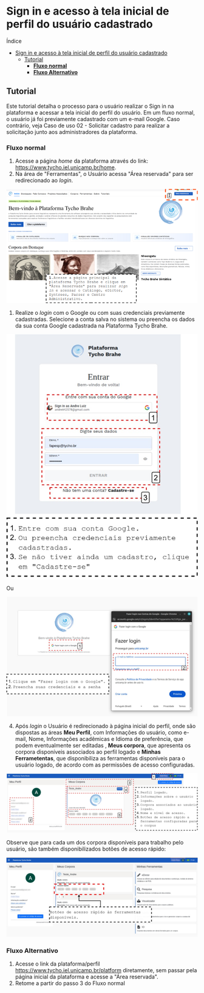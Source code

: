 # Sign in e acesso à tela inicial de perfil do usuário cadastrado

Índice

- [Sign in e acesso à tela inicial de perfil do usuário cadastrado](#sign-in-e-acesso-à-tela-inicial-de-perfil-do-usuário-cadastrado)
  - [Tutorial](#tutorial)
    - [**Fluxo normal**](#fluxo-normal)
    - [**Fluxo Alternativo**](#fluxo-alternativo)

## Tutorial

Este tutorial detalha o processo para o usuário realizar o Sign in na plataforma e acessar a tela inicial do perfil do usuário. Em um fluxo normal, o usuário já foi previamente cadastrado com um e-mail Google. Caso contrário, veja Caso de uso 02 - Solicitar cadastro para realizar a solicitação junto aos administradores da plataforma.

### **Fluxo normal**

1. Acesse a página _home_ da plataforma através do link: <https://www.tycho.iel.unicamp.br/home>.
2. Na área de "Ferramentas", o Usuário acessa "Área reservada" para ser redirecionado ao _login_.

!["Acessando Área reservada"](./images/si/tycho-home-signin.png)

1. Realize o _login_ com o Google ou com suas credenciais previamente cadastradas. Selecione a conta salva no sistema ou preencha os dados da sua conta Google cadastrada na Plataforma Tycho Brahe.

![Login google](./images/si/login-2.jpg)

Ou

![Tela de login](./images/si/tycho-home-signin2.jpg)

4. Após _login_ o Usuário é redirecionado à página inicial do perfil, onde são dispostas as áreas **Meu Perfil**, com Informações do usuário, como e-mail, Nome, Informações acadêmicas e Idioma de preferência, que podem eventualmente ser editadas <!-- REVISAR CRÍTICO: avisar ao Luiz que as edições não são persistidos na base, não ficam salvas: ISSUE CRIADA-->, **Meus corpora**, que apresenta os corpora disponíveis associados ao perfil logado e **Minhas Ferrametentas**, que disponibiliza as ferramentas disponíveis para o usuário logado, de acordo com as permissões de acesso configuradas.

!["Tela de perfil do usuário"](./images/si/area-reservada-perfil.jpg)

Observe que para cada um dos corpora disponíveis para trabalho pelo usuário, são também disponibilizados botões de acesso rápido:

!["Botões de acesso rápido"](./images/si/botoes-acesso-rapido.jpg)

### **Fluxo Alternativo**

1. Acesse o link da plataforma/perfil <https://www.tycho.iel.unicamp.br/platform> diretamente, sem passar pela página inicial da plataforma e acesse a "Área reservada".
2. Retome a partir do passo 3 do Fluxo normal
